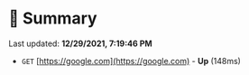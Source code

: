 # 📖 Summary
Last updated: **12/29/2021, 7:19:46 PM**

- `GET` [https://google.com](https://google.com) - **Up** (148ms)
